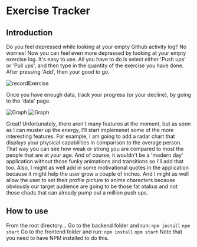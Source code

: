 # Exercise Tracker

## Introduction
Do you feel depressed while looking at your empty Github activity log?
No worries! Now you can feel even more depressed by looking at your empty exercise log.
It's easy to use. All you have to do is select either 'Push ups' or 'Pull ups', and then
type in the quantity of the exercise you have done. After pressing 'Add', then your good to go.

![recordExercise](https://user-images.githubusercontent.com/24401134/176348739-2ad01569-07b3-4a9c-94e5-efabfd302841.png)

Once you have enough data, track your progress (or your decline), by going to the 'data' page.

![Graph](https://user-images.githubusercontent.com/24401134/176349062-62be8dd8-7e1b-41af-8299-b6ee3250992c.png)
![Graph](https://user-images.githubusercontent.com/24401134/176349178-0421b75d-986a-48f8-87da-ba9f7ecfc7ee.png)

Great! Unfortunately, there aren't many features at the moment, but as soon as I can muster up the energy,
I'll start implemenet some of the more interesting features. For example, I am going to add a radar chart
that displays your physical capabilities in comparison to the average person. That way you can see how
weak or strong you are compared to most the people that are at your age. And of course, it wouldn't be a
'modern day' application without those funky animations and transitions so I'll add that too.
Also, I might as well add in some motivational quotes in the application because it might help the user
grow a couple of inches. And I might as well allow the user to set their profile picture to anime characters
because obviously our target audience are going to be those fat otakus and not those chads that can already pump
out a million push ups. 

## How to use
From the root directory...
Go to the backend folder and run:
`npm install`
`npm start`
Go to the frontend folder and run:
`npm install`
`npm start`
Note that you need to have NPM installed to do this. 
